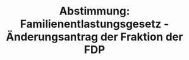 ---
abstimmung:
  abstimmung: 4
  bundestagssitzung: 4
  legislaturperiode: 19
categories:
- Todo
data:
- title: Abstimmungsergebnis 20171212_4-data.pdf
  url: /res/2021-btw/abstimmungsergebnisse/20171212_4-data.pdf
- title: Abstimmungsergebnis 20171212_4_xls-data.xls
  url: /res/2021-btw/abstimmungsergebnisse/20171212_4_xls-data.xls
- title: Abstimmungsergebnis 20171212_4_xls-datacsv
  url: /res/2021-btw/abstimmungsergebnisse/csv/20171212_4_xls-datacsv
ergebnis:
  afd:
    enthaltung: 1
    gesamt: 92
    ja: 0
    nein: 88
    nichtabgegeben: 3
    ungueltig: 0
  bü90/gr:
    enthaltung: 11
    gesamt: 67
    ja: 21
    nein: 34
    nichtabgegeben: 1
    ungueltig: 0
  cdu/csu:
    enthaltung: 0
    gesamt: 246
    ja: 232
    nein: 0
    nichtabgegeben: 14
    ungueltig: 0
  die linke.:
    enthaltung: 0
    gesamt: 69
    ja: 0
    nein: 64
    nichtabgegeben: 5
    ungueltig: 0
  fdp:
    enthaltung: 0
    gesamt: 80
    ja: 75
    nein: 0
    nichtabgegeben: 5
    ungueltig: 0
  file: 20171212_4_xls-data.xls
  fraktionslos:
    enthaltung: 0
    gesamt: 2
    ja: 0
    nein: 1
    nichtabgegeben: 1
    ungueltig: 0
  spd:
    enthaltung: 0
    gesamt: 153
    ja: 130
    nein: 11
    nichtabgegeben: 12
    ungueltig: 0
layout: abstimmung
links:
- title: Link zu bundestag.de
  url: https://www.bundestag.de/parlament/plenum/abstimmung/abstimmung?id=552
preview: 'Deutscher Bundestag


  4. Sitzung des Deutschen Bundestages

  am Dienstag, 12. Dezember 2017


  Endgültiges Ergebnis der Namentlichen Abstimmung Nr. 4


  Beschlussempfehlung des Hauptausschusses zu dem Antrag der Bundesregierung

  Fortsetzung der Beteiligung bewaffneter deutscher Streitkräfte am NATO-geführten
  Einsatz

  Resolute Support für die Ausbildung, Beratung und Unterstützung der afghanischen

  nationalen Verteidigungs- und Sicherheitskräfte in Afghanistan

  Drs. 19/21, 19/193 und 19/206'
tags:
- Todo
title: 'Abstimmung: Familienentlastungsgesetz - Änderungsantrag der Fraktion der FDP'
---